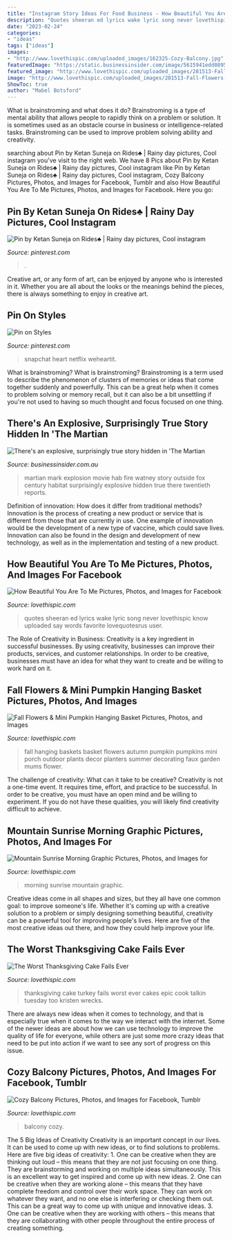 ```yaml
---
title: "Instagram Story Ideas For Food Business - How Beautiful You Are To Me Pictures, Photos, And Images For Facebook"
description: "Quotes sheeran ed lyrics wake lyric song never lovethispic know uploaded say words favorite lovequotesrus user"
date: "2023-02-24"
categories:
- "ideas"
tags: ["ideas"]
images:
- "http://www.lovethispic.com/uploaded_images/162325-Cozy-Balcony.jpg"
featuredImage: "https://static.businessinsider.com/image/5615941edd0895762b8b45c4/image.jpg"
featured_image: "http://www.lovethispic.com/uploaded_images/281513-Fall-Flowers-Mini-Pumpkin-Hanging-Basket.jpg"
image: "http://www.lovethispic.com/uploaded_images/281513-Fall-Flowers-Mini-Pumpkin-Hanging-Basket.jpg"
ShowToc: true
author: "Mabel Botsford"
---
```



What is brainstroming and what does it do?
Brainstroming is a type of mental ability that allows people to rapidly think on a problem or solution. It is sometimes used as an obstacle course in business or intelligence-related tasks. Brainstroming can be used to improve problem solving ability and creativity.

	

		
searching about Pin by Ketan Suneja on Rides♣ | Rainy day pictures, Cool instagram you've visit to the right web. We have 8 Pics about Pin by Ketan Suneja on Rides♣ | Rainy day pictures, Cool instagram like Pin by Ketan Suneja on Rides♣ | Rainy day pictures, Cool instagram, Cozy Balcony Pictures, Photos, and Images for Facebook, Tumblr and also How Beautiful You Are To Me Pictures, Photos, and Images for Facebook. Here you go:
		
    
## Pin By Ketan Suneja On Rides♣ | Rainy Day Pictures, Cool Instagram

<img loading=lazy src="https://i.pinimg.com/736x/39/a8/f6/39a8f67fe52054164845a56ccd845547.jpg" onerror="this.onerror=null;this.src='https://tse4.mm.bing.net/th?id=OIP.6kj3064ndQc2wXUyUB1BlQHaNK&amp;pid=15.1';" alt="Pin by Ketan Suneja on Rides♣ | Rainy day pictures, Cool instagram">

_Source: pinterest.com_

>. 

	

Creative art, or any form of art, can be enjoyed by anyone who is interested in it. Whether you are all about the looks or the meanings behind the pieces, there is always something to enjoy in creative art.

    
## Pin On Styles

<img loading=lazy src="https://i.pinimg.com/736x/36/b3/62/36b362592e48a2ec236d60a9c7680374.jpg" onerror="this.onerror=null;this.src='https://tse1.mm.bing.net/th?id=OIP.7lncZ2mEQ43Td9ILyXPQowAAAA&amp;pid=15.1';" alt="Pin on Styles">

_Source: pinterest.com_

>snapchat heart netflix weheartit. 

	

What is brainstroming?
What is brainstroming? Brainstroming is a term used to describe the phenomenon of clusters of memories or ideas that come together suddenly and powerfully. This can be a great help when it comes to problem solving or memory recall, but it can also be a bit unsettling if you're not used to having so much thought and focus focused on one thing.

    
## There&#039;s An Explosive, Surprisingly True Story Hidden In &#039;The Martian

<img loading=lazy src="https://static.businessinsider.com/image/5615941edd0895762b8b45c4/image.jpg" onerror="this.onerror=null;this.src='https://tse4.mm.bing.net/th?id=OIP.Z0Ue1FcmiTmbUuriFZGa_QHaDF&amp;pid=15.1';" alt="There&#039;s an explosive, surprisingly true story hidden in &#039;The Martian">

_Source: businessinsider.com.au_

>martian mark explosion movie hab fire watney story outside fox century habitat surprisingly explosive hidden true there twentieth reports. 

	

Definition of innovation: How does it differ from traditional methods?
Innovation is the process of creating a new product or service that is different from those that are currently in use. One example of innovation would be the development of a new type of vaccine, which could save lives. Innovation can also be found in the design and development of new technology, as well as in the implementation and testing of a new product.

    
## How Beautiful You Are To Me Pictures, Photos, And Images For Facebook

<img loading=lazy src="http://www.lovethispic.com/uploaded_images/13185-How-Beautiful-You-Are-To-Me.jpg?2" onerror="this.onerror=null;this.src='https://tse2.mm.bing.net/th?id=OIP.Pqw-910B22Khvafv86LA1gHaK1&amp;pid=15.1';" alt="How Beautiful You Are To Me Pictures, Photos, and Images for Facebook">

_Source: lovethispic.com_

>quotes sheeran ed lyrics wake lyric song never lovethispic know uploaded say words favorite lovequotesrus user. 

	

The Role of Creativity in Business:
Creativity is a key ingredient in successful businesses. By using creativity, businesses can improve their products, services, and customer relationships. In order to be creative, businesses must have an idea for what they want to create and be willing to work hard on it.

    
## Fall Flowers &amp; Mini Pumpkin Hanging Basket Pictures, Photos, And Images

<img loading=lazy src="http://www.lovethispic.com/uploaded_images/281513-Fall-Flowers-Mini-Pumpkin-Hanging-Basket.jpg" onerror="this.onerror=null;this.src='https://tse4.mm.bing.net/th?id=OIP.1m_vEy2_8JZfjLsjYq3GfQAAAA&amp;pid=15.1';" alt="Fall Flowers &amp; Mini Pumpkin Hanging Basket Pictures, Photos, and Images">

_Source: lovethispic.com_

>fall hanging baskets basket flowers autumn pumpkin pumpkins mini porch outdoor plants decor planters summer decorating faux garden mums flower. 

	

The challenge of creativity: What can it take to be creative?
Creativity is not a one-time event. It requires time, effort, and practice to be successful. In order to be creative, you must have an open mind and be willing to experiment. If you do not have these qualities, you will likely find creativity difficult to achieve.

    
## Mountain Sunrise Morning Graphic Pictures, Photos, And Images For

<img loading=lazy src="http://www.lovethispic.com/uploaded_images/325078-Mountain-Sunrise-Morning-Graphic.jpg" onerror="this.onerror=null;this.src='https://tse4.mm.bing.net/th?id=OIP.ZqOKKT1Qo-6t8vYx_RHx6gHaMK&amp;pid=15.1';" alt="Mountain Sunrise Morning Graphic Pictures, Photos, and Images for">

_Source: lovethispic.com_

>morning sunrise mountain graphic. 

	

Creative ideas come in all shapes and sizes, but they all have one common goal: to improve someone's life. Whether it's coming up with a creative solution to a problem or simply designing something beautiful, creativity can be a powerful tool for improving people's lives. Here are five of the most creative ideas out there, and how they could help improve your life.

    
## The Worst Thanksgiving Cake Fails Ever

<img loading=lazy src="http://www.lovethispic.com/uploaded_images/blogs/36-1415583525-5-3.jpg" onerror="this.onerror=null;this.src='https://tse2.mm.bing.net/th?id=OIP.6hXnhLcUoGP8-WS4ttjzfAHaJ3&amp;pid=15.1';" alt="The Worst Thanksgiving Cake Fails Ever">

_Source: lovethispic.com_

>thanksgiving cake turkey fails worst ever cakes epic cook talkin tuesday too kristen wrecks. 

	

There are always new ideas when it comes to technology, and that is especially true when it comes to the way we interact with the internet. Some of the newer ideas are about how we can use technology to improve the quality of life for everyone, while others are just some more crazy ideas that need to be put into action if we want to see any sort of progress on this issue.

    
## Cozy Balcony Pictures, Photos, And Images For Facebook, Tumblr

<img loading=lazy src="http://www.lovethispic.com/uploaded_images/162325-Cozy-Balcony.jpg" onerror="this.onerror=null;this.src='https://tse3.mm.bing.net/th?id=OIP.7Xr-lgn2tD6dyhNPqpz8VwHaK5&amp;pid=15.1';" alt="Cozy Balcony Pictures, Photos, and Images for Facebook, Tumblr">

_Source: lovethispic.com_

>balcony cozy. 

	

The 5 Big Ideas of Creativity
Creativity is an important concept in our lives. It can be used to come up with new ideas, or to find solutions to problems. Here are five big ideas of creativity: 1. One can be creative when they are thinking out loud – this means that they are not just focusing on one thing. They are brainstorming and working on multiple ideas simultaneously. This is an excellent way to get inspired and come up with new ideas. 2. One can be creative when they are working alone – this means that they have complete freedom and control over their work space. They can work on whatever they want, and no one else is interfering or checking them out. This can be a great way to come up with unique and innovative ideas. 3. One can be creative when they are working with others – this means that they are collaborating with other people throughout the entire process of creating something.

